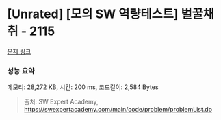 # [Unrated] [모의 SW 역량테스트] 벌꿀채취 - 2115 

[문제 링크](https://swexpertacademy.com/main/code/problem/problemDetail.do?contestProbId=AV5V4A46AdIDFAWu) 

### 성능 요약

메모리: 28,272 KB, 시간: 200 ms, 코드길이: 2,584 Bytes



> 출처: SW Expert Academy, https://swexpertacademy.com/main/code/problem/problemList.do